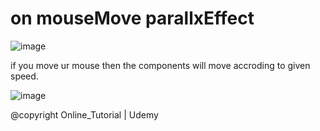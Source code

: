 # on mouseMove parallxEffect

![image](https://user-images.githubusercontent.com/53119070/173284814-04ea7ede-15c8-4ee9-bfc1-e05618ce25a7.png)

if you move ur mouse then the components will move accroding to given speed.

![image](https://user-images.githubusercontent.com/53119070/173284878-e19ca0b8-d87d-4c6d-afd0-aa8079d4742b.png)

@copyright Online_Tutorial | Udemy
